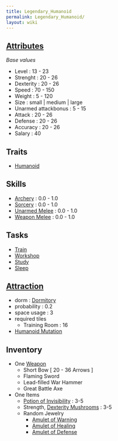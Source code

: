 ```yaml
---
title: Legendary_Humanoid
permalink: Legendary_Humanoid/
layout: wiki
---
```


[Attributes](Attributes "wikilink")
-------------------------------------

*Base values*

-   Level : 13 - 23
-   Strenght : 20 - 26
-   Dexterity : 20 - 26
-   Speed : 70 - 150
-   Weight : 5 - 120
-   Size : small | medium | large
-   Unarmed attackbonus : 5 - 15
-   Attack : 20 - 26
-   Defense : 20 - 26
-   Accuracy : 20 - 26
-   Salary : 40

Traits
------

-   [Humanoid](Humanoid "wikilink")

Skills
------

-   [Archery](Archery "wikilink") : 0.0 - 1.0
-   [Sorcery](Sorcery "wikilink") : 0.0 - 1.0
-   [Unarmed Melee](Unarmed_Melee "wikilink") : 0.0 - 1.0
-   [Weapon Melee](Weapon_Melee "wikilink") : 0.0 - 1.0

Tasks
-----

-   [Train](Training_Room "wikilink")
-   [Workshop](Manufactories "wikilink")
-   [Study](Library "wikilink")
-   [Sleep](Dormitory "wikilink")

[Attraction](Immigration "wikilink")
-------------------------------------

-   dorm : [Dormitory](Dormitory "wikilink")
-   probability : 0.2
-   space usage : 3
-   required tiles
    -   Training Room : 16
-   [Humanoid Mutation](Humanoid_Mutation "wikilink")

Inventory
---------

-   One [Weapon](Weapons "wikilink")
    -   Short Bow \[ 20 - 36 Arrows \]
    -   Flaming Sword
    -   Lead-filled War Hammer
    -   Great Battle Axe
-   One Items
    -   [Potion of
        Invisibility](Potion_of_Invisibility "wikilink") :
        3-5
    -   Strength, [Dexterity
        Mushrooms](Dexterity_Mushroom "wikilink") : 3-5
    -   Random Jewelry
        -   [Amulet of Warning](Amulet_of_Warning "wikilink")
        -   [Amulet of Healing](Amulet_of_Healing "wikilink")
        -   [Amulet of Defense](Amulet_of_Defense "wikilink")

